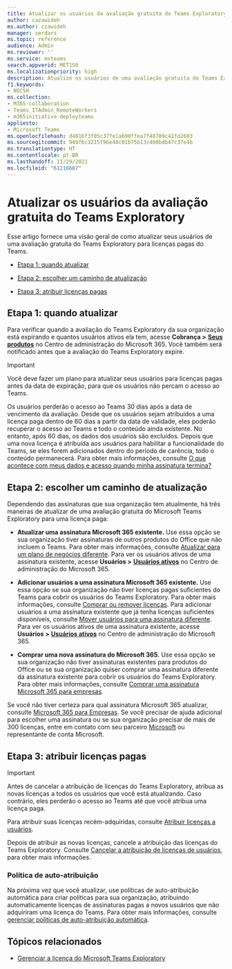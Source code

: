 ```yaml
---
title: Atualizar os usuários da avaliação gratuita do Teams Exploratory
author: cazawideh
ms.author: czawideh
manager: serdars
ms.topic: reference
audience: Admin
ms.reviewer: ''
ms.service: msteams
search.appverid: MET150
ms.localizationpriority: high
description: Atualize os usuários de uma avaliação gratuita do Teams Exploratory para uma licença paga.
f1.keywords:
- NOCSH
ms.collection:
- M365-collaboration
- Teams_ITAdmin_RemoteWorkers
- m365initiative-deployteams
appliesto:
- Microsoft Teams
ms.openlocfilehash: d4816f3f05c37fe1a690ffea7f48789c41fd2603
ms.sourcegitcommit: 949fbc3215f96e48c01b75b13c400bdb47c37e4b
ms.translationtype: HT
ms.contentlocale: pt-BR
ms.lasthandoff: 11/29/2021
ms.locfileid: "61216667"
---
```

# <a name="upgrade-users-from-the-teams-exploratory-trial"></a>Atualizar os usuários da avaliação gratuita do Teams Exploratory

Esse artigo fornece uma visão geral de como atualizar seus usuários de uma avaliação gratuita do Teams Exploratory para licenças pagas do Teams.

- [Etapa 1: quando atualizar](#step-1-when-to-upgrade)

- [Etapa 2: escolher um caminho de atualização](#step-2-choose-an-upgrade-path)

- [Etapa 3: atribuir licenças pagas](#step-3-assign-paid-licenses)

## <a name="step-1-when-to-upgrade"></a>Etapa 1: quando atualizar  

Para verificar quando a avaliação do Teams Exploratory da sua organização está expirando e quantos usuários ativos ela tem, acesse **Cobrança >** <a href="https://go.microsoft.com/fwlink/p/?linkid=842054" target="_blank"><b>Seus produtos</b></a> no Centro de administração do Microsoft 365. Você também será notificado antes que a avaliação do Teams Exploratory expire.

> [!IMPORTANT]
> Você deve fazer um plano para atualizar seus usuários para licenças pagas antes da data de expiração, para que os usuários não percam o acesso ao Teams.
>
> Os usuários perderão o acesso ao Teams 30 dias após a data de vencimento da avaliação. Desde que os usuários sejam atribuídos a uma licença paga dentro de 60 dias a partir da data de validade, eles poderão recuperar o acesso ao Teams e todo o conteúdo ainda existente. No entanto, após 60 dias, os dados dos usuários são excluídos. Depois que uma nova licença é atribuída aos usuários para habilitar a funcionalidade do Teams, se eles forem adicionados dentro do período de carência, todo o conteúdo permanecerá. Para obter mais informações, consulte <a href="/microsoft-365/commerce/subscriptions/what-if-my-subscription-expires?view=o365-worldwide" target="_blank">O que acontece com meus dados e acesso quando minha assinatura termina?</a>

## <a name="step-2-choose-an-upgrade-path"></a>Etapa 2: escolher um caminho de atualização

Dependendo das assinaturas que sua organização tem atualmente, há três maneiras de atualizar de uma avaliação gratuita do Microsoft Teams Exploratory para uma licença paga:

- **Atualizar uma assinatura Microsoft 365 existente.** Use essa opção se sua organização tiver assinaturas de outros produtos do Office que não incluem o Teams. Para obter mais informações, consulte <a href="/microsoft-365/commerce/subscriptions/upgrade-to-different-plan?view=o365-worldwide" target="_blank">Atualizar para um plano de negócios diferente</a>. Para ver os usuários ativos de uma assinatura existente, acesse **Usuários >** <a href="https://go.microsoft.com/fwlink/p/?linkid=834822" target="_blank"><b>Usuários ativos</b></a> no Centro de administração do Microsoft 365.

- **Adicionar usuários a uma assinatura Microsoft 365 existente.** Use essa opção se sua organização não tiver licenças pagas suficientes do Teams para cobrir os usuários do Teams Exploratory. Para obter mais informações, consulte <a href="/microsoft-365/commerce/licenses/buy-licenses?view=o365-worldwide" target="_blank">Comprar ou remover licenças</a>. Para adicionar usuários a uma assinatura existente que já tenha licenças suficientes disponíveis, consulte <a href="/microsoft-365/commerce/subscriptions/move-users-different-subscription?view=o365-worldwide" target="_blank">Mover usuários para uma assinatura diferente</a>. Para ver os usuários ativos de uma assinatura existente, acesse **Usuários >** <a href="https://go.microsoft.com/fwlink/p/?linkid=834822" target="_blank"><b>Usuários ativos</b></a> no Centro de administração do Microsoft 365.

- **Comprar uma nova assinatura do Microsoft 365.** Use essa opção se sua organização não tiver assinaturas existentes para produtos do Office ou se sua organização quiser comprar uma assinatura diferente da assinatura existente para cobrir os usuários do Teams Exploratory.  Para obter mais informações, consulte <a href="/microsoft-365/commerce/try-or-buy-microsoft-365?view=o365-worldwide%22%20\#buy-a-different-subscription" target="_blank">Comprar uma assinatura Microsoft 365 para empresas</a>.

Se você não tiver certeza para qual assinatura Microsoft 365 atualizar, consulte <a href="https://www.microsoft.com/microsoft-365/business#coreui-heading-hiatrep" target="_blank">Microsoft 365 para Empresas</a>. Se você precisar de ajuda adicional para escolher uma assinatura ou se sua organização precisar de mais de 300 licenças, entre em contato com seu parceiro <a href="https://www.microsoft.com/solution-providers/home" target="_blank">Microsoft</a> ou representante de conta Microsoft.

## <a name="step-3-assign-paid-licenses"></a>Etapa 3: atribuir licenças pagas

> [!IMPORTANT]
> Antes de cancelar a atribuição de licenças do Teams Exploratory, atribua as novas licenças a todos os usuários que você está atualizando. Caso contrário, eles perderão o acesso ao Teams até que você atribua uma licença paga.  

Para atribuir suas licenças recém-adquiridas, consulte <a href="/microsoft-365/admin/manage/assign-licenses-to-users?view=o365-worldwide&viewFallbackFrom=o365-worldwide%22%20%5C" target="_blank">Atribuir licenças a usuários</a>.  

Depois de atribuir as novas licenças, cancele a atribuição das licenças do Teams Exploratory. Consulte <a href="/microsoft-365/admin/manage/remove-licenses-from-users?view=o365-worldwide" target="_blank">Cancelar a atribuição de licenças de usuários</a>, para obter mais informações.

### <a name="auto-claim-policies"></a>Política de auto-atribuição

Na próxima vez que você atualizar, use políticas de auto-atribuição automática para criar políticas para sua organização, atribuindo automaticamente licenças de assinaturas pagas a novos usuários que não adquiriram uma licença do Teams. Para obter mais informações, consulte <a href="/microsoft-365/commerce/licenses/manage-auto-claim-policies?view=o365-worldwide" target="_blank">gerenciar políticas de auto-atribuição automática</a>.

## <a name="related-topics"></a>Tópicos relacionados

- [Gerenciar a licença do Microsoft Teams Exploratory](teams-exploratory.md)
